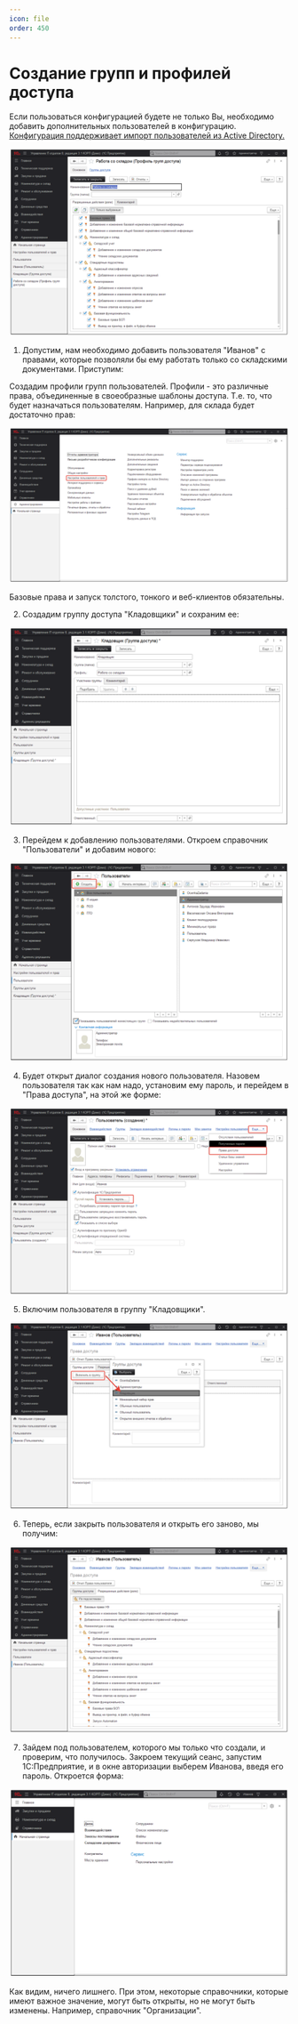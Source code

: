 ```yaml
---
icon: file 
order: 450
---
```


# Создание групп и профилей доступа

Если пользоваться конфигурацией будете не только Вы, необходимо добавить дополнительных пользователей в конфигурацию. [Конфигурация поддерживает импорт пользователей из Active Directory.](https://softonit.ru/FAQ/courses/?COURSE_ID=1&INDEX=Y)

![01_СозданиеГрупп](static/01_СозданиеГрупп.png)

1. Допустим, нам необходимо добавить пользователя "Иванов" с правами, которые позволяли бы ему работать только со складскими документами. Приступим:

Создадим профили групп пользователей. Профили - это различные права, объединенные в своеобразные шаблоны доступа. Т.е. то, что будет назначаться пользователям. Например, для склада будет достаточно прав:

![02_СозданиеГрупп](static/02_СозданиеГрупп.png)

Базовые права и запуск толстого, тонкого и веб-клиентов обязательны.

2. Создадим группу доступа "Кладовщики" и сохраним ее:

![03_СозданиеГрупп](static/03_СозданиеГрупп.png)

3. Перейдем к добавлению пользователями. Откроем справочник "Пользователи" и добавим нового:

![04_СозданиеГрупп](static/04_СозданиеГрупп.png)

4. Будет открыт диалог создания нового пользователя. Назовем пользователя так как нам надо, установим ему пароль, и перейдем в "Права доступа", на этой же форме:

![05_СозданиеГрупп](static/05_СозданиеГрупп.png)

5. Включим пользователя в группу "Кладовщики".

![06_СозданиеГрупп](static/06_СозданиеГрупп.png)

6. Теперь, если закрыть пользователя и открыть его заново, мы получим:

![07_СозданиеГрупп](static/07_СозданиеГрупп.png)

7. Зайдем под пользователем, которого мы только что создали, и проверим, что получилось. Закроем текущий сеанс, запустим 1С:Предприятие, и в окне авторизации выберем Иванова, введя его пароль. Откроется форма:

![08_СозданиеГрупп](static/08_СозданиеГрупп.png)

Как видим, ничего лишнего. При этом, некоторые справочники, которые имеют важное значение, могут быть открыты, но не могут быть изменены. Например, справочник "Организации".
